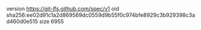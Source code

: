 version https://git-lfs.github.com/spec/v1
oid sha256:ee02d91c1a2d869569dc0559d9b55f0c974bfe8929c3b929398c3ad460d0e515
size 6955
